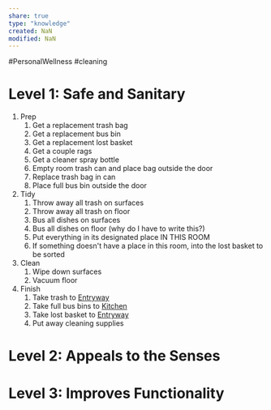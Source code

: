 ```yaml
---
share: true
type: "knowledge"
created: NaN 
modified: NaN
---
```

 #PersonalWellness #cleaning

# Level 1: Safe and Sanitary

1. Prep
	1. Get a replacement trash bag
	2. Get a replacement bus bin
	3. Get a replacement lost basket
	4. Get a couple rags
	5. Get a cleaner spray bottle
	6. Empty room trash can and place bag outside the door
	7. Replace trash bag in can
	8. Place full bus bin outside the door
2. Tidy
	1. Throw away all trash on surfaces
	2. Throw away all trash on floor
	3. Bus all dishes on surfaces
	4. Bus all dishes on floor (why do I have to write this?)
	5. Put everything in its designated place IN THIS ROOM
	6. If something doesn't have a place in this room, into the lost basket to be sorted
3. Clean
	1. Wipe down surfaces
	2. Vacuum floor
4. Finish
	1. Take trash to [Entryway](../../01%20-%20Subsistence%20%F0%9F%92%97/08%20-%20Location%20%F0%9F%A7%AD/Entryway.md)
	2. Take full bus bins to [Kitchen](../../01%20-%20Subsistence%20%F0%9F%92%97/08%20-%20Location%20%F0%9F%A7%AD/Kitchen.md)
	3. Take lost basket to [Entryway](../../01%20-%20Subsistence%20%F0%9F%92%97/08%20-%20Location%20%F0%9F%A7%AD/Entryway.md)
	4. Put away cleaning supplies

# Level 2: Appeals to the Senses


# Level 3: Improves Functionality
